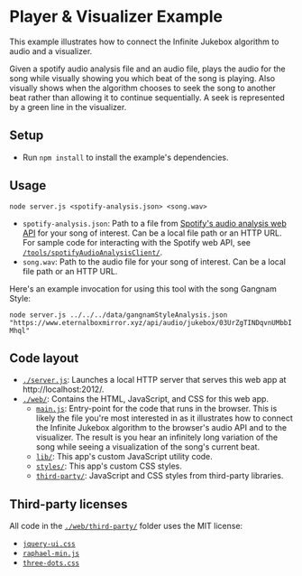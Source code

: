 # Player & Visualizer Example

This example illustrates how to connect the Infinite Jukebox algorithm to audio and a visualizer.

Given a spotify audio analysis file and an audio file, plays the audio for the song while visually showing you which beat of the song is playing. Also visually shows when the algorithm chooses to seek the song to another beat rather than allowing it to continue sequentially. A seek is represented by a green line in the visualizer.

## Setup
- Run `npm install` to install the example's dependencies.

## Usage
`node server.js <spotify-analysis.json> <song.wav>`

- `spotify-analysis.json`: Path to a file from [Spotify's audio analysis web API](https://developer.spotify.com/documentation/web-api/reference/get-audio-analysis) for your song of interest. Can be a local file path or an HTTP URL. For sample code for interacting with the Spotify web API, see [`/tools/spotifyAudioAnalysisClient/`](../../../tools/spotifyAudioAnalysisClient/).
- `song.wav`: Path to the audio file for your song of interest. Can be a local file path or an HTTP URL.

Here's an example invocation for using this tool with the song Gangnam Style:

`node server.js ../../../data/gangnamStyleAnalysis.json "https://www.eternalboxmirror.xyz/api/audio/jukebox/03UrZgTINDqvnUMbbIMhql"`

## Code layout
- [`./server.js`](./server.js): Launches a local HTTP server that serves this web app at http://localhost:2012/.
- [`./web/`](./web): Contains the HTML, JavaScript, and CSS for this web app.
  - [`main.js`](./web/main.js): Entry-point for the code that runs in the browser. This is likely the file you're most interested in as it illustrates how to connect the Infinite Jukebox algorithm to the browser's audio API and to the visualizer. The result is you hear an infinitely long variation of the song while seeing a visualization of the song's current beat.
  - [`lib/`](./web/lib/): This app's custom JavaScript utility code.
  - [`styles/`](./web/styles/): This app's custom CSS styles.
  - [`third-party/`](./web/third-party/): JavaScript and CSS styles from third-party libraries.

## Third-party licenses
All code in the [`./web/third-party/`](./web/third-party/) folder uses the MIT license:

- [`jquery-ui.css`](./web/third-party/jquery-ui.css)
- [`raphael-min.js`](./web/third-party/raphael-min.js)
- [`three-dots.css`](./web/third-party/three-dots.css)
